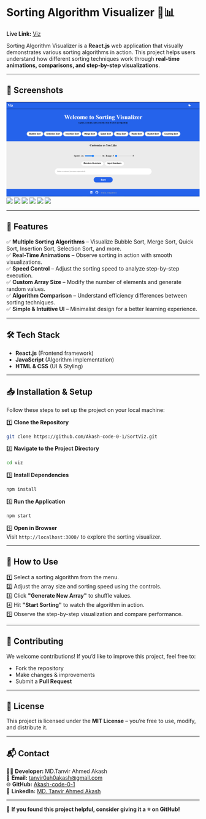 # Sorting Algorithm Visualizer 🎨📊

**Live Link:** [Viz](https://sortingvisualizer-six.vercel.app/)  

Sorting Algorithm Visualizer is a **React.js** web application that visually demonstrates various sorting algorithms in action. This project helps users understand how different sorting techniques work through **real-time animations, comparisons, and step-by-step visualizations**.  

---

## 📸 Screenshots

![](https://github.com/Akash-code-0-1/SortViz/blob/c292f5f4828488928ae664b494cb88732b9adc56/image.png)
![](https://github.com/Akash-code-0-1/SortViz/blob/9ebbcb91ba7d773c0d8e0d802e2c5b99730f6898/2.PNG)
![](https://github.com/Akash-code-0-1/SortViz/blob/9ebbcb91ba7d773c0d8e0d802e2c5b99730f6898/3.PNG)
![](https://github.com/Akash-code-0-1/SortViz/blob/9ebbcb91ba7d773c0d8e0d802e2c5b99730f6898/4.PNG)
![](https://github.com/Akash-code-0-1/SortViz/blob/9ebbcb91ba7d773c0d8e0d802e2c5b99730f6898/5.PNG)
![](https://github.com/Akash-code-0-1/SortViz/blob/9ebbcb91ba7d773c0d8e0d802e2c5b99730f6898/6.PNG)
![](https://github.com/Akash-code-0-1/SortViz/blob/9ebbcb91ba7d773c0d8e0d802e2c5b99730f6898/7.PNG)




---

## 🚀 Features

✅ **Multiple Sorting Algorithms** – Visualize Bubble Sort, Merge Sort, Quick Sort, Insertion Sort, Selection Sort, and more.  
✅ **Real-Time Animations** – Observe sorting in action with smooth visualizations.  
✅ **Speed Control** – Adjust the sorting speed to analyze step-by-step execution.  
✅ **Custom Array Size** – Modify the number of elements and generate random values.  
✅ **Algorithm Comparison** – Understand efficiency differences between sorting techniques.  
✅ **Simple & Intuitive UI** – Minimalist design for a better learning experience.  

---

## 🛠️ Tech Stack

- **React.js** (Frontend framework)  
- **JavaScript** (Algorithm implementation)  
- **HTML & CSS** (UI & Styling)  

---

## 📥 Installation & Setup  

Follow these steps to set up the project on your local machine:  

1️⃣ **Clone the Repository**  
```sh
git clone https://github.com/Akash-code-0-1/SortViz.git
```

2️⃣ **Navigate to the Project Directory**  
```sh
cd viz
```

3️⃣ **Install Dependencies**  
```sh
npm install
```

4️⃣ **Run the Application**  
```sh
npm start
```

5️⃣ **Open in Browser**  
Visit `http://localhost:3000/` to explore the sorting visualizer.

---

## 📌 How to Use

1️⃣ Select a sorting algorithm from the menu.  
2️⃣ Adjust the array size and sorting speed using the controls.  
3️⃣ Click **"Generate New Array"** to shuffle values.  
4️⃣ Hit **"Start Sorting"** to watch the algorithm in action.  
5️⃣ Observe the step-by-step visualization and compare performance.

---

## 🎯 Contributing  

We welcome contributions! If you’d like to improve this project, feel free to:  
- Fork the repository  
- Make changes & improvements  
- Submit a **Pull Request**  

---

## 📝 License  

This project is licensed under the **MIT License** – you’re free to use, modify, and distribute it.

---

## 📬 Contact  

👨‍💻 **Developer:** MD.Tanvir Ahmed Akash  
📧 **Email:** tanvir0ah0akash@gmail.com  
🌐 **GitHub:** [Akash-code-0-1](https://github.com/Akash-code-0-1)  
💼 **LinkedIn:** [MD. Tanvir Ahmed Akash](https://www.linkedin.com/in/md-tanvir-ahmed-akash-8ba50b2b9/)  

---

🌟 **If you found this project helpful, consider giving it a ⭐ on GitHub!**  
